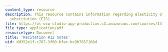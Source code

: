 ```yaml
---
content_type: resource
description: This resource contains information regarding elasticity of intertemporal
  substitution (EIS).
file: https://ol-ocw-studio-app-production.s3.amazonaws.com/courses/14-471-public-economics-i-fall-2012/dd352e1fc7673f00bfacbc9b7657166d_MIT14_471F12_recnotes12.pdf
file_type: application/pdf
resourcetype: Document
title: 'Recitation #12 notes'
uid: dd352e1f-c767-3f00-bfac-bc9b7657166d
---
```


